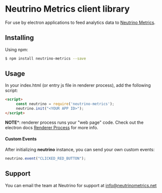 Neutrino Metrics client library
=========

For use by electron applications to feed analytics data to [Neutrino Metrics](https://neutrinometrics.net).

## Installing

Using npm:

```bash
$ npm install neutrino-metrics --save
```


## Usage
In your index.html (or entry js file in renderer process), add the following script:  

```html
<script>
     const neutrino = require('neutrino-metrics');
     neutrino.init("<YOUR APP ID>");
</script>
```
**NOTE***: renderer process runs your "web page" code. Check out the electron docs [Renderer Process](http://electron.atom.io/docs/tutorial/quick-start/#renderer-process) for more info.


#### Custom Events
After initializing **neutrino** instance, you can send your own custom events:
```javascript
neutrino.event("CLICKED_RED_BUTTON");
```

## Support
You can email the team at Neutrino for support at [info@neutrinometrics.net](mailto:info@neutrinometrics.net)